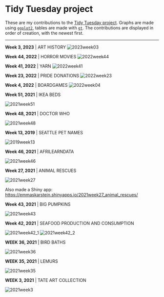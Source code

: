 # Tidy Tuesday project

These are my contributions to the [Tidy Tuesday project](https://github.com/rfordatascience/tidytuesday). Graphs are made using [`ggplot2`](https://ggplot2.tidyverse.org/), tables are made with [`gt`](https://gt.rstudio.com/). The contributions are displayed in order of creation, with the newest first.


---
**Week 3, 2023** | ART HISTORY
![2023week03](https://github.com/emmaSkarstein/tidytuesday/blob/master/output/2023week03_arthistory.png)


**Week 44, 2022** | HORROR MOVIES
![2022week44](https://github.com/emmaSkarstein/tidytuesday/blob/master/output/2022week44_horror_movies.png)


**Week 41, 2022** | YARN
![2022week41](https://github.com/emmaSkarstein/tidytuesday/blob/master/output/2022week41_yarn.png)


**Week 23, 2022** | PRIDE DONATIONS
![2022week23](https://github.com/emmaSkarstein/tidytuesday/blob/master/output/2022week23_pride_donations.png)


**Week 4, 2022** | BOARDGAMES
![2022week04](https://github.com/emmaSkarstein/tidytuesday/blob/master/output/2022week04_boardgames.png)


**Week 51, 2021** | IKEA BEDS

![2021week51](https://github.com/emmaSkarstein/tidytuesday/blob/master/output/2021week51_ikea.png)


**Week 48, 2021** | DOCTOR WHO

![2021week48](https://github.com/emmaSkarstein/tidytuesday/blob/master/output/2021week48_dr_who.png)


**Week 13, 2019** | SEATTLE PET NAMES

![2019week13](https://github.com/emmaSkarstein/tidytuesday/blob/master/output/2019week13_seattle_pet_names.png)


**Week 46, 2021** | AFRILEARNDATA

![2021week46](https://github.com/emmaSkarstein/tidytuesday/blob/master/output/2021week46_afrilearndata_dark.png)


**Week 27, 2021** | ANIMAL RESCUES

![2021week27](https://github.com/emmaSkarstein/tidytuesday/blob/master/output/2021week27_animal_rescue.png)

Also made a Shiny app: https://emmaskarstein.shinyapps.io/2021week27_animal_rescues/ 


**Week 43, 2021** | BIG PUMPKINS

![2021week43](https://github.com/emmaSkarstein/tidytuesday/blob/master/output/2021week43_pumpkins.png)


**Week 42, 2021** | SEAFOOD PRODUCTION AND CONSUMPTION

![2021week42_1](https://github.com/emmaSkarstein/tidytuesday/blob/master/output/2021week42_seafood_consumption.png)
![2021week42_2](https://github.com/emmaSkarstein/tidytuesday/blob/master/output/2021week42_seafood_light.png)


**WEEK 36, 2021** | BIRD BATHS

![2021week36](https://github.com/emmaSkarstein/tidytuesday/blob/master/output/2021week36.png)


**WEEK 35, 2021** | LEMURS

![2021week35](https://github.com/emmaSkarstein/tidytuesday/blob/master/output/2021week35.png)


**WEEK 3, 2021** | TATE ART COLLECTION

![2021week3](https://github.com/emmaSkarstein/tidytuesday/blob/master/output/2021week03.png)
